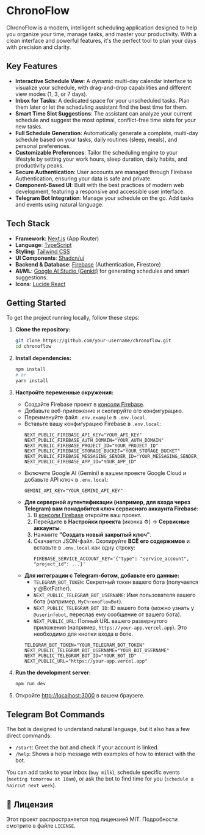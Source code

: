 
# ChronoFlow

ChronoFlow is a modern, intelligent scheduling application designed to help you organize your time, manage tasks, and master your productivity. With a clean interface and powerful features, it's the perfect tool to plan your days with precision and clarity.

## Key Features

- **Interactive Schedule View**: A dynamic multi-day calendar interface to visualize your schedule, with drag-and-drop capabilities and different view modes (1, 3, or 7 days).
- **Inbox for Tasks**: A dedicated space for your unscheduled tasks. Plan them later or let the scheduling assistant find the best time for them.
- **Smart Time Slot Suggestions**: The assistant can analyze your current schedule and suggest the most optimal, conflict-free time slots for your new tasks.
- **Full Schedule Generation**: Automatically generate a complete, multi-day schedule based on your tasks, daily routines (sleep, meals), and personal preferences.
- **Customizable Preferences**: Tailor the scheduling engine to your lifestyle by setting your work hours, sleep duration, daily habits, and productivity peaks.
- **Secure Authentication**: User accounts are managed through Firebase Authentication, ensuring your data is safe and private.
- **Component-Based UI**: Built with the best practices of modern web development, featuring a responsive and accessible user interface.
- **Telegram Bot Integration**: Manage your schedule on the go. Add tasks and events using natural language.

## Tech Stack

- **Framework**: [Next.js](https://nextjs.org/) (App Router)
- **Language**: [TypeScript](https://www.typescriptlang.org/)
- **Styling**: [Tailwind CSS](https://tailwindcss.com/)
- **UI Components**: [Shadcn/ui](https://ui.shadcn.com/)
- **Backend & Database**: [Firebase](https://firebase.google.com/) (Authentication, Firestore)
- **AI/ML**: [Google AI Studio (Genkit)](https://ai.google.dev/genkit) for generating schedules and smart suggestions.
- **Icons**: [Lucide React](https://lucide.dev/guide/packages/lucide-react)

## Getting Started

To get the project running locally, follow these steps:

1.  **Clone the repository:**
    ```bash
    git clone https://github.com/your-username/chronoflow.git
    cd chronoflow
    ```

2.  **Install dependencies:**
    ```bash
    npm install
    # or
    yarn install
    ```

3.  **Настройте переменные окружения:**
    *   Создайте Firebase проект в [консоли Firebase](https://console.firebase.google.com/).
    *   Добавьте веб-приложение и скопируйте его конфигурацию.
    *   Переименуйте файл `.env.example` в `.env.local`.
    *   Вставьте вашу конфигурацию Firebase в `.env.local`:
        ```.env
        NEXT_PUBLIC_FIREBASE_API_KEY="YOUR_API_KEY"
        NEXT_PUBLIC_FIREBASE_AUTH_DOMAIN="YOUR_AUTH_DOMAIN"
        NEXT_PUBLIC_FIREBASE_PROJECT_ID="YOUR_PROJECT_ID"
        NEXT_PUBLIC_FIREBASE_STORAGE_BUCKET="YOUR_STORAGE_BUCKET"
        NEXT_PUBLIC_FIREBASE_MESSAGING_SENDER_ID="YOUR_MESSAGING_SENDER_ID"
        NEXT_PUBLIC_FIREBASE_APP_ID="YOUR_APP_ID"
        ```
    *   Включите Google AI (Gemini) в вашем проекте Google Cloud и добавьте API ключ в `.env.local`:
        ```.env
        GEMINI_API_KEY="YOUR_GEMINI_API_KEY"
        ```
    *   **Для серверной аутентификации (например, для входа через Telegram) вам понадобится ключ сервисного аккаунта Firebase:**
        1.  В [консоли Firebase](https://console.firebase.google.com/) откройте ваш проект.
        2.  Перейдите в **Настройки проекта** (иконка ⚙️) -> **Сервисные аккаунты**.
        3.  Нажмите **"Создать новый закрытый ключ"**.
        4.  Скачается JSON-файл. Скопируйте **ВСЁ его содержимое** и вставьте в `.env.local` как одну строку:
            ```.env
            FIREBASE_SERVICE_ACCOUNT_KEY='{"type": "service_account", "project_id": ...}'
            ```
    *   **Для интеграции с Telegram-ботом, добавьте его данные:**
        - `TELEGRAM_BOT_TOKEN`: Секретный токен вашего бота (получается у @BotFather).
        - `NEXT_PUBLIC_TELEGRAM_BOT_USERNAME`: Имя пользователя вашего бота (например, `MyChronoFlowBot`).
        - `NEXT_PUBLIC_TELEGRAM_BOT_ID`: ID вашего бота (можно узнать у `@userinfobot`, переслав ему сообщение от вашего бота).
        - `NEXT_PUBLIC_URL`: Полный URL вашего развернутого приложения (например, `https://your-app.vercel.app`). Это необходимо для кнопки входа в боте.
        ```.env
        TELEGRAM_BOT_TOKEN="YOUR_TELEGRAM_BOT_TOKEN"
        NEXT_PUBLIC_TELEGRAM_BOT_USERNAME="YOUR_BOT_USERNAME"
        NEXT_PUBLIC_TELEGRAM_BOT_ID="YOUR_BOT_ID"
        NEXT_PUBLIC_URL="https://your-app.vercel.app"
        ```

4.  **Run the development server:**
    ```bash
    npm run dev
    ```

5.  Откройте [http://localhost:3000](http://localhost:3000) в вашем браузere.

## Telegram Bot Commands

The bot is designed to understand natural language, but it also has a few direct commands:
- `/start`: Greet the bot and check if your account is linked.
- `/help`: Shows a help message with examples of how to interact with the bot.

You can add tasks to your inbox (`buy milk`), schedule specific events (`meeting tomorrow at 10am`), or ask the bot to find time for you (`schedule a haircut next week`).

## 📄 Лицензия

Этот проект распространяется под лицензией MIT. Подробности смотрите в файле `LICENSE`.
